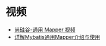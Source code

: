 



# 视频

* [尚硅谷-通用 Mapper 视频](https://www.bilibili.com/video/av44308576)
* [详解Mybatis通用Mapper介绍与使用](https://www.jb51.net/article/141343.htm)
